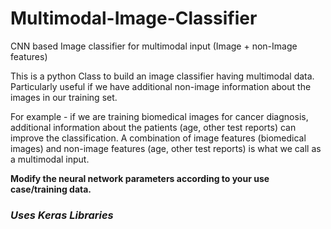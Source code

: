 # Multimodal-Image-Classifier
CNN based Image classifier for multimodal input (Image + non-Image features)

This is a python Class to build an image classifier having multimodal data. Particularly useful if we have additional non-image information about the images in our training set.

For example - if we are training biomedical images for cancer diagnosis, additional information about the patients (age, other test reports) can improve the classification. A combination of image features (biomedical images) and non-image features (age, other test reports) is what we call as a multimodal input.

**Modify the neural network parameters according to your use case/training data.**

### _Uses Keras Libraries_
